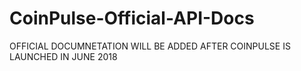 # CoinPulse-Official-API-Docs


OFFICIAL DOCUMNETATION WILL BE ADDED AFTER COINPULSE IS LAUNCHED IN JUNE 2018
